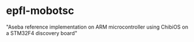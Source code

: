 # epfl-mobotsc
"Aseba reference implementation on ARM microcontroller using ChibiOS on a STM32F4 discovery board"
